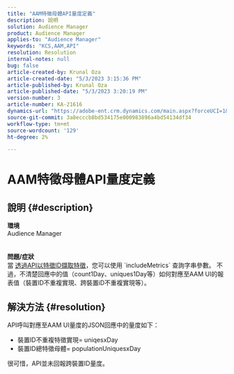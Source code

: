 ```yaml
---
title: "AAM特徵母體API量度定義"
description: 說明
solution: Audience Manager
product: Audience Manager
applies-to: "Audience Manager"
keywords: "KCS,AAM,API"
resolution: Resolution
internal-notes: null
bug: false
article-created-by: Krunal Oza
article-created-date: "5/3/2023 3:15:36 PM"
article-published-by: Krunal Oza
article-published-date: "5/3/2023 3:20:19 PM"
version-number: 3
article-number: KA-21616
dynamics-url: "https://adobe-ent.crm.dynamics.com/main.aspx?forceUCI=1&pagetype=entityrecord&etn=knowledgearticle&id=08ba1058-c5e9-ed11-a7c6-6045bd006b4b"
source-git-commit: 3a8ecccb8bd534175e000983896a4bd54134df34
workflow-type: tm+mt
source-wordcount: '129'
ht-degree: 2%

---
```


# AAM特徵母體API量度定義

## 說明 {#description}

<b>環境</b><br>Audience Manager<br> <br> <br><b>問題/症狀</b><br>當 [透過API以特徵ID擷取特徵](https://bank.demdex.com/portal/swagger/index.html#/Traits%20API/get_traits__sid_)，您可以使用 `includeMetrics` 查詢字串參數。 不過，不清楚回應中的值（count1Day、uniques1Day等）如何對應至AAM UI的報表值（裝置ID不重複實現、跨裝置iD不重複實現等）。 

## 解決方法 {#resolution}


API呼叫對應至AAM UI量度的JSON回應中的量度如下：

- 裝置ID不重複特徵實現= uniqesxDay
- 裝置ID總特徵母體= populationUniquesxDay


很可惜，API並未回報跨裝置ID量度。
